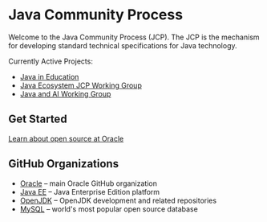 # Java Community Process

Welcome to the Java Community Process (JCP).  The JCP is the mechanism for developing standard technical specifications for Java technology.

Currently Active Projects:

* [Java in Education](https://github.com/jcp-org/Java-in-Education) 
* [Java Ecosystem JCP Working Group](https://github.com/jcp-org/Java-Ecosystem-JCP-Working-Group/wiki/Java-Ecosystem-Wiki)
* [Java and AI Working Group](https://github.com/jcp-org/Java-and-AI-Working-Group/wiki)

## Get Started

[Learn about open source at Oracle](https://developer.oracle.com/open-source/)

## GitHub Organizations

* [Oracle](https://github.com/oracle) – main Oracle GitHub organization
* [Java EE](https://github.com/javaee) – Java Enterprise Edition platform
* [OpenJDK](https://github.com/openjdk/) – OpenJDK development and related repositories 
* [MySQL](https://github.com/mysql) – world's most popular open source database
